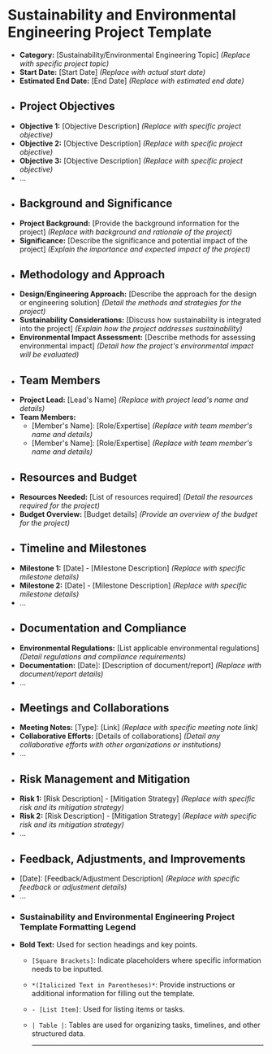 # Sustainability and Environmental Engineering Project Template
- **Category:** [Sustainability/Environmental Engineering Topic] *(Replace with specific project topic)*
- **Start Date:** [Start Date] *(Replace with actual start date)*
- **Estimated End Date:** [End Date] *(Replace with estimated end date)*
- ## Project Objectives
- **Objective 1:** [Objective Description] *(Replace with specific project objective)*
- **Objective 2:** [Objective Description] *(Replace with specific project objective)*
- **Objective 3:** [Objective Description] *(Replace with specific project objective)*
- ...
- ## Background and Significance
- **Project Background:** [Provide the background information for the project] *(Replace with background and rationale of the project)*
- **Significance:** [Describe the significance and potential impact of the project] *(Explain the importance and expected impact of the project)*
- ## Methodology and Approach
- **Design/Engineering Approach:** [Describe the approach for the design or engineering solution] *(Detail the methods and strategies for the project)*
- **Sustainability Considerations:** [Discuss how sustainability is integrated into the project] *(Explain how the project addresses sustainability)*
- **Environmental Impact Assessment:** [Describe methods for assessing environmental impact] *(Detail how the project's environmental impact will be evaluated)*
- ## Team Members
- **Project Lead:** [Lead's Name] *(Replace with project lead's name and details)*
- **Team Members:**
	- [Member's Name]: [Role/Expertise] *(Replace with team member's name and details)*
	- [Member's Name]: [Role/Expertise] *(Replace with team member's name and details)*
- ## Resources and Budget
- **Resources Needed:** [List of resources required] *(Detail the resources required for the project)*
- **Budget Overview:** [Budget details] *(Provide an overview of the budget for the project)*
- ## Timeline and Milestones
- **Milestone 1:** [Date] - [Milestone Description] *(Replace with specific milestone details)*
- **Milestone 2:** [Date] - [Milestone Description] *(Replace with specific milestone details)*
- ...
- ## Documentation and Compliance
- **Environmental Regulations:** [List applicable environmental regulations] *(Detail regulations and compliance requirements)*
- **Documentation:** [Date]: [Description of document/report] *(Replace with document/report details)*
- ...
- ## Meetings and Collaborations
- **Meeting Notes:** [Type]: [Link] *(Replace with specific meeting note link)*
- **Collaborative Efforts:** [Details of collaborations] *(Detail any collaborative efforts with other organizations or institutions)*
- ...
- ## Risk Management and Mitigation
- **Risk 1:** [Risk Description] - [Mitigation Strategy] *(Replace with specific risk and its mitigation strategy)*
- **Risk 2:** [Risk Description] - [Mitigation Strategy] *(Replace with specific risk and its mitigation strategy)*
- ...
- ## Feedback, Adjustments, and Improvements
- [Date]: [Feedback/Adjustment Description] *(Replace with specific feedback or adjustment details)*
- ...
- ### Sustainability and Environmental Engineering Project Template Formatting Legend
- **Bold Text:** Used for section headings and key points.
	- `[Square Brackets]`: Indicate placeholders where specific information needs to be inputted.
	- `*(Italicized Text in Parentheses)*`: Provide instructions or additional information for filling out the template.
	- `- [List Item]`: Used for listing items or tasks.
	- `| Table |`: Tables are used for organizing tasks, timelines, and other structured data.
	  
	  ---